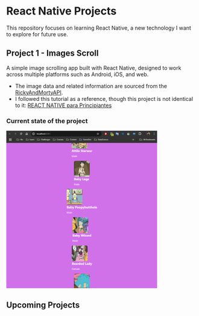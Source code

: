 # React Native Projects

This repository focuses on learning React Native, a new technology I want to explore for future use.

## Project 1 - Images Scroll
A simple image scrolling app built with React Native, designed to work across multiple platforms such as Android, iOS, and web.

* The image data and related information are sourced from the [RickyAndMortyAPI](https://rickandmortyapi.com/documentation/#rest).
* I followed this tutorial as a reference, though this project is not identical to it: [REACT NATIVE para Principiantes](https://www.youtube.com/watch?v=U23lNFm_J70)

### Current state of the project
<img src="./assets/images/project1-at-moment.PNG" width="400">

## Upcoming Projects